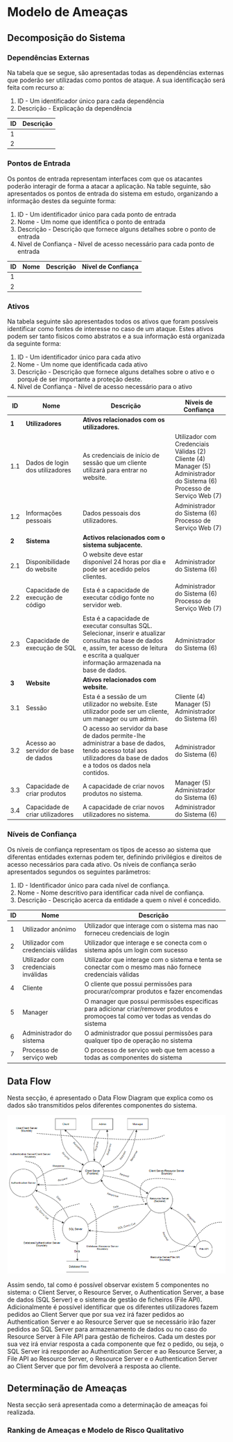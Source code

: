 # Modelo de Ameaças

## Decomposição do Sistema

### Dependências Externas

Na tabela que se segue, são apresentadas todas as dependências externas que poderão ser  utilizadas como pontos de ataque. A sua identificação será feita com recurso a:

1. ID - Um identificador único para cada dependência
2. Descrição - Explicação da dependência

| ID | Descrição |
|----|-----------|
| 1  |           |
| 2  |           |

### Pontos de Entrada

Os pontos de entrada representam interfaces com que os atacantes poderão interagir de forma a atacar a aplicação. Na table seguinte, são apresentados os pontos de entrada do sistema em estudo, organizando a informação destes da seguinte forma:

1. ID - Um identificador único para cada ponto de entrada
2. Nome - Um nome que identifica o ponto de entrada
3. Descrição - Descrição que fornece alguns detalhes sobre o ponto de entrada
4. Nivel de Confiança - Nível de acesso necessário para cada ponto de entrada

| ID | Nome | Descrição | Nível de Confiança |
|----|------|-----------|--------------------|
| 1  |      |           |                    |
| 2  |      |           |                    |

### Ativos

Na tabela seguinte são apresentados todos os ativos que foram possíveis identificar como fontes de interesse no caso de um ataque. Estes ativos podem ser tanto fisicos como abstratos e a sua informação está organizada da seguinte forma:

1. ID - Um identificador único para cada ativo
2. Nome - Um nome que identificada cada ativo
3. Descrição - Descrição que fornece alguns detalhes sobre o ativo e o porquê de ser importante a proteção deste.
4. Nível de Confiança - Nível de acesso necessário para o ativo

| ID    | Nome                                | Descrição                                                                                                                                                                                                   | Níveis de Confiança                                                                                                                         |
|-------|-------------------------------------|-------------------------------------------------------------------------------------------------------------------------------------------------------------------------------------------------------------|---------------------------------------------------------------------------------------------------------------------------------------------|
| **1** | **Utilizadores**                    | **Ativos relacionados com os utilizadores.**                                                                                                                                                                |                                                                                                                                             |
| 1.1   | Dados de login dos utilizadores     | As credenciais de início de sessão que um cliente utilizará para entrar no website.                                                                                                                         | Utilizador com Credenciais Válidas (2) <br> Cliente (4) <br> Manager (5) <br> Administrador do Sistema (6) <br> Processo de Serviço Web (7) |
| 1.2   | Informações pessoais                | Dados pessoais dos utilizadores.                                                                                                                                                                            | Administrador do Sistema (6) <br> Processo de Serviço Web (7)                                                                               |
| **2** | **Sistema**                         | **Activos relacionados com o sistema subjacente.**                                                                                                                                                          |                                                                                                                                             |
| 2.1   | Disponibilidade do website          | O website deve estar disponível 24 horas por dia e pode ser acedido pelos clientes.                                                                                                                         | Administrador do Sistema (6)                                                                                                                |
| 2.2   | Capacidade de execução de código    | Esta é a capacidade de executar código fonte no servidor web.                                                                                                                                               | Administrador do Sistema (6) <br> Processo de Serviço Web (7)                                                                               |
| 2.3   | Capacidade de execução de SQL       | Esta é a capacidade de executar consultas SQL. <br> Selecionar, inserir e atualizar consultas na base de dados e, assim, ter acesso de leitura e escrita a qualquer informação armazenada na base de dados. | Administrador do Sistema (6)                                                                                                                |
| **3** | **Website**                         | **Ativos relacionados com website.**                                                                                                                                                                        |                                                                                                                                             |
| 3.1   | Sessão                              | Esta é a sessão de um utilizador no website. Este utilizador pode ser um cliente, um manager ou um admin.                                                                                                   | Cliente (4) <br> Manager (5) <br> Administrador do Sistema (6)                                                                              |
| 3.2   | Acesso ao servidor de base de dados | O acesso ao servidor da base de dados permite-lhe administrar a base de dados, tendo acesso total aos utilizadores da base de dados e a todos os dados nela contidos.                                       | Administrador do Sistema (6)                                                                                                                |
| 3.3   | Capacidade de criar produtos        | A capacidade de criar novos produtos no sistema.                                                                                                                                                            | Manager (5) <br> Administrador do Sistema (6)                                                                                               |
| 3.4   | Capacidade de criar utilizadores    | A capacidade de criar novos utilizadores no sistema.                                                                                                                                                        | Administrador do Sistema (6)                                                                                                                |


### Níveis de Confiança

Os níveis de confiança representam os tipos de acesso ao sistema que diferentas entidades externas podem ter, definindo privilégios e direitos de acesso necessários para cada ativo. Os níveis de confiança serão apresentados segundos os seguintes parâmetros:

1. ID - Identificador único para cada nível de confiança.
2. Nome - Nome descritivo para identificar cada nível de confiança.
3. Descrição - Descrição acerca da entidade a quem o nível é concedido.

| ID | Nome                                 | Descrição                                                                                                                             |
|----|--------------------------------------|---------------------------------------------------------------------------------------------------------------------------------------|
| 1  | Utilizador anónimo                   | Utilizador que interage com o sistema mas nao forneceu credenciais de login                                                           |
| 2  | Utilizador com credenciais válidas   | Utilizador que interage e se conecta com o sistema após um login com sucesso                                                          |
| 3  | Utilizador com credenciais inválidas | Utilizador que interage com o sistema e tenta se conectar com o mesmo mas não fornece credenciais válidas                             |
| 4  | Cliente                              | O cliente que possui permissões para procurar/comprar produtos e fazer encomendas                                                     |
| 5  | Manager                              | O manager que possui permissões especificas para adicionar criar/remover produtos e promoçoes tal como ver todas as vendas do sistema |
| 6  | Administrador do sistema             | O administrador que possui permissões para qualquer tipo de operação no sistema                                                       |
| 7  | Processo de serviço web              | O processo de serviço web que tem acesso a todas as componentes do sistema                                                            |


## Data Flow

Nesta secção, é apresentado o Data Flow Diagram que explica como os dados são transmitidos pelos diferentes componentes do sistema.

![DataFlowDiagram.png](../Design/DataFlowDiagram.png)

Assim sendo, tal como é possível observar existem 5 componentes no sistema: o Client Server, o Resource Server, o Authentication Server, a base de dados (SQL Server) e o sistema de gestão de ficheiros (File API).
Adicionalmente é possível identificar que os diferentes utilizadores fazem pedidos ao Client Server que por sua vez irá fazer pedidos ao Authentication Server e ao Resource Server que se necessário irão fazer pedidos ao SQL Server para armazenamento de dados ou no caso do Resource Server à File API para gestão de ficheiros.
Cada um destes por sua vez irá enviar resposta a cada componente que fez o pedido, ou seja, o SQL Server irá responder ao Authentication Sercer e ao Resource Server, a File API ao Resource Server, o Resource Server e o Authentication Server ao Client Server que por fim devolverá a resposta ao cliente.

## Determinação de Ameaças

Nesta secção será apresentada como a determinação de ameaças foi realizada.

### Ranking de Ameaças e Modelo de Risco Qualitativo